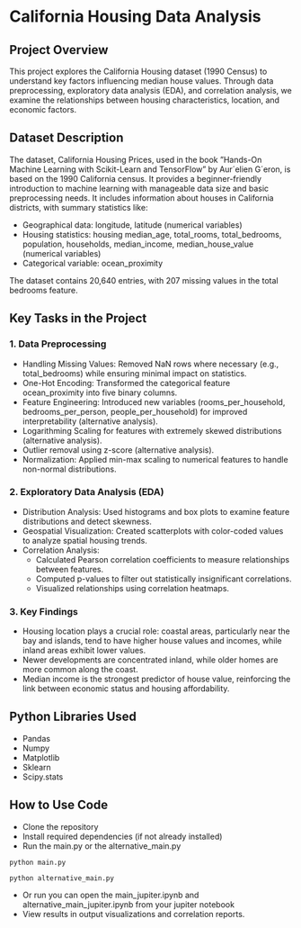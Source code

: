 # California Housing Data Analysis

## Project Overview
This project explores the California Housing dataset (1990 Census) to understand key factors influencing median house values. Through data preprocessing, exploratory data analysis (EDA), and correlation analysis, we examine the relationships between housing characteristics, location, and economic factors.

## Dataset Description
The dataset, California Housing Prices, used in the book ”Hands-On Machine Learning with Scikit-Learn and
TensorFlow” by Aur´elien G´eron, is based on the 1990 California census. It provides a beginner-friendly introduction
to machine learning with manageable data size and basic preprocessing needs.
It includes information about houses in California districts, with summary statistics like:
- Geographical data: longitude, latitude (numerical variables)
- Housing statistics: housing median_age, total_rooms, total_bedrooms, population, households, median_income,
median_house_value (numerical variables)
- Categorical variable: ocean_proximity
  
The dataset contains 20,640 entries, with 207 missing values in the total bedrooms feature.

## Key Tasks in the Project
### 1. Data Preprocessing
- Handling Missing Values: Removed NaN rows where necessary (e.g., total_bedrooms) while ensuring minimal impact on statistics.
- One-Hot Encoding: Transformed the categorical feature ocean_proximity into five binary columns.
- Feature Engineering: Introduced new variables (rooms_per_household, bedrooms_per_person, people_per_household) for improved interpretability (alternative analysis).
- Logarithming Scaling for features with extremely skewed distributions (alternative analysis).
- Outlier removal using z-score (alternative analysis).
- Normalization: Applied min-max scaling to numerical features to handle non-normal distributions.

### 2. Exploratory Data Analysis (EDA)
- Distribution Analysis: Used histograms and box plots to examine feature distributions and detect skewness.
- Geospatial Visualization: Created scatterplots with color-coded values to analyze spatial housing trends.
- Correlation Analysis:
  - Calculated Pearson correlation coefficients to measure relationships between features.
  - Computed p-values to filter out statistically insignificant correlations.
  - Visualized relationships using correlation heatmaps.
  
### 3. Key Findings
- Housing location plays a crucial role: coastal areas, particularly near the bay and islands, tend to have higher house values and incomes, while inland areas exhibit lower values.
- Newer developments are concentrated inland, while older homes are more common along the coast.
- Median income is the strongest predictor of house value, reinforcing the link between economic status and housing affordability.

## Python Libraries Used
- Pandas
- Numpy
- Matplotlib
- Sklearn
- Scipy.stats

## How to Use Code
- Clone the repository
- Install required dependencies (if not already installed)
- Run the main.py or the alternative_main.py
```
python main.py
```
```
python alternative_main.py
```
- Or run you can open the main_jupiter.ipynb and alternative_main_jupiter.ipynb from your jupiter notebook
- View results in output visualizations and correlation reports.

